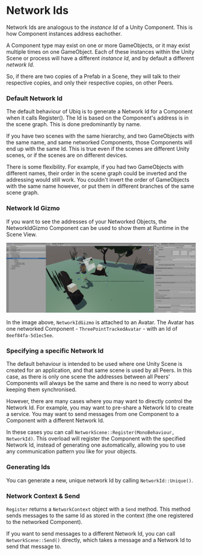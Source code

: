# Network Ids

Network Ids are analogous to the *instance Id* of a Unity Component. This is how Component instances address eachother.

A Component type may exist on one or more GameObjects, or it may exist multiple times on one GameObject. Each of these instances within the Unity Scene or process will have a different *instance Id*, and by default a different *network Id*.

So, if there are two copies of a Prefab in a Scene, they will talk to their respective copies, and only their respective copies, on other Peers.

### Default Network Id

The default behaviour of Ubiq is to generate a Network Id for a Component when it calls Register(). The Id is based on the Component's address is in the scene graph. This is done predominantly by name.

If you have two scenes with the same hierarchy, and two GameObjects with the same name, and same networked Components, those Components will end up with the same Id. This is true even if the scenes are different Unity scenes, or if the scenes are on different devices.

There is some flexibility. For example, if you had two GameObjects with different names, their order in the scene graph could be inverted and the addressing would still work. You couldn't invert the order of GameObjects with the same name however, or put them in different branches of the same scene graph.

### Network Id Gizmo

If you want to see the addresses of your Networked Objects, the NetworkIdGizmo Component can be used to show them at Runtime in the Scene View.

![](images/e1457011-ec82-49c7-8993-c1283810df94.png)

In the image above, `NetworkIdGizmo` is attached to an Avatar. The Avatar has one networked Component - `ThreePointTrackedAvatar` - with an Id of `8eef84fa-5d1ec5ee`.


### Specifying a specific Network Id

The default behaviour is intended to be used where one Unity Scene is created for an application, and that same scene is used by all Peers. In this case, as there is only one scene the addresses between all Peers' Components will always be the same and there is no need to worry about keeping them synchronised.

However, there are many cases where you may want to directly control the Network Id. For example, you may want to pre-share a Network Id to create a service. You may want to send messages from one Component to a Component with a different Network Id.

In these cases you can call `NetworkScene::Register(MonoBehaviour, NetworkId)`. This overload will register the Component with the specified Network Id, instead of generating one automatically, allowing you to use any communication pattern you like for your objects.

### Generating Ids

You can generate a new, unique network Id by calling `NetworkId::Unique()`.


### Network Context & Send

`Register` returns a `NetworkContext` object with a `Send` method. This method sends messages to the same Id as stored in the context (the one registered to the networked Component).

If you want to send messages to a different Network Id, you can call `NetworkScene::Send()` directly, which takes a message and a Network Id to send that message to.
